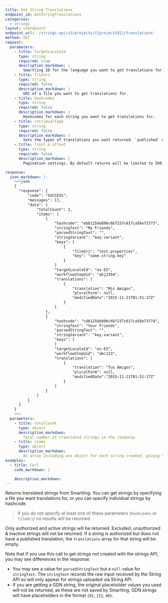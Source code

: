 ```yaml
---
title: Get String Translations
endpoint_id: GetStringTranslations
categories:
  - strings
layout: v2endpoint
endpoint_url: '/strings-api/v2/projects/{{projectId}}/translations'
method: GET
request:
  parameters:
    - title: targetLocaleId
      type: string
      required: true
      description_markdown: |
        Smartling ID for the language you want to get translations for.
    - title: fileUri
      type: string
      required: false
      description_markdown: |
        URI of a file you want to get translations for.
    - title: hashcodes
      type: string
      required: false
      description_markdown: |
        Hashcodes for each string you want to get translations for.
    - title: retrievalType
      type: string
      required: false
      description_markdown: |
        Sets the types of translations you want returned. `published` will only return translations that have completed their workflows and been published. `pending` will return any saved translations.
    - title: limit & offset
      type: string
      required: false
      description_markdown: |
        Pagination settings. By default returns will be limited to 500 per request. This is also the maximum allowed value. You can set smaller return sizes by setting `limit` to a value less than `500`.

response:
  json_markdown: |-
    ~~~json
    {
      "response": {
          "code": "SUCCESS",
          "messages": [],
          "data": {
              "totalCount": 2,
              "items": [
                  {
                      "hashcode": "ebb125de896c6b7237c617ca56e73773",
                      "stringText": "My Friends",
                      "parsedStringText": "",
                      "stringVariant": "key.variant",
                      "keys": [
                          {
                              "fileUri": "test.properties",
                              "key": "some.string.key"
                          }
                      ]
                      "targetLocaleId": "es-ES",
                      "workflowStepUid": "akj2354",
                      "translations": [
                          {
                              "translation": "Mis Amigos",
                              "pluralForm": null,
                              "modifiedDate":"2015-11-21T01:51:17Z"
                          }
                      ]
                  },
                  {
                      "hashcode": "cdb125de896c6b7237c617ca56e73774",
                      "stringText": "Your Friends",
                      "parsedStringText": "",
                      "stringVariant": "key.variant",
                      "keys": [
                      ]
                      "targetLocaleId": "es-ES",
                      "workflowStepUid": "abc123",
                      "translations": [
                          {
                              "translation": "Tus Amigos",
                              "pluralForm": null,
                              "modifiedDate":"2015-11-21T01:51:17Z"
                          }
                      ]
                  }
              ]
          }
      }
    }
    ~~~
  parameters:
    - title: totalCount
      type: object
      description_markdown:
        Total number of translated strings in the response.
    - title: items
      type: object
      description_markdown:
        An array including one object for each string created, giving variant metadata, text of the string, and an array of translations. In many cases the translation array will only contain one item with a plural form of `null`. For plural strings, a translation array object will be returned for each plural form. Plural forms follow [CLDR rules](http://unicode.org/repos/cldr-tmp/trunk/diff/supplemental/language_plural_rules.html).
examples:
  - title: Curl
    code_markdown: |

    description_markdown:
---
```


Returns translated strings from Smartling. You can get strings by specifying a file you want translations for, or you can specify individual strings by hashcode.

> If you do not specify at least one of these parameters (`hashcodes` or `fileUri`) no results will be returned.

Only authorized and active strings will be returned. Excluded, unauthorized & inactive strings will not be returned. If a string is authorized but does not have a published translation, the `translations` array for that string will be empty.

Note that if you use this call to get strings not created with the strings API, you may see differences in the response:

* You may see a value for `parsedStringText` but a `null` value for `stringText`. The `stringText` records the raw input received by the String API so will only appear for strings uploaded via String API.
* If you are getting a GDN string, the original placeholder values you used will not be returned, as these are not saved by Smartling. GDN strings will have placeholders in the format `{0}`, `{1}`, etc.